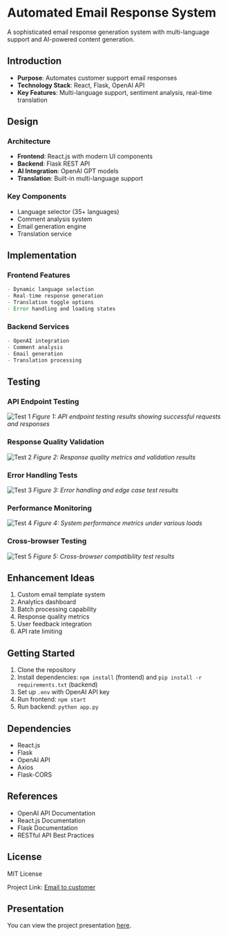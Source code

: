 # Automated Email Response System

A sophisticated email response generation system with multi-language support and AI-powered content generation.

## Introduction
- **Purpose**: Automates customer support email responses
- **Technology Stack**: React, Flask, OpenAI API
- **Key Features**: Multi-language support, sentiment analysis, real-time translation

## Design
### Architecture
- **Frontend**: React.js with modern UI components
- **Backend**: Flask REST API
- **AI Integration**: OpenAI GPT models
- **Translation**: Built-in multi-language support

### Key Components
- Language selector (35+ languages)
- Comment analysis system
- Email generation engine
- Translation service

## Implementation
### Frontend Features
```javascript
- Dynamic language selection
- Real-time response generation
- Translation toggle options
- Error handling and loading states
```

### Backend Services
```python
- OpenAI integration
- Comment analysis
- Email generation
- Translation processing
```

## Testing
### API Endpoint Testing
![Test 1](./assets/1.png)
*Figure 1: API endpoint testing results showing successful requests and responses*

### Response Quality Validation
![Test 2](./assets/2.png)
*Figure 2: Response quality metrics and validation results*

### Error Handling Tests
![Test 3](./assets/3.png)
*Figure 3: Error handling and edge case test results*

### Performance Monitoring
![Test 4](./assets/4.png)
*Figure 4: System performance metrics under various loads*

### Cross-browser Testing
![Test 5](./assets/5.png)
*Figure 5: Cross-browser compatibility test results*

## Enhancement Ideas
1. Custom email template system
2. Analytics dashboard
3. Batch processing capability
4. Response quality metrics
5. User feedback integration
6. API rate limiting

## Getting Started
1. Clone the repository
2. Install dependencies: `npm install` (frontend) and `pip install -r requirements.txt` (backend)
3. Set up `.env` with OpenAI API key
4. Run frontend: `npm start`
5. Run backend: `python app.py`

## Dependencies
- React.js
- Flask
- OpenAI API
- Axios
- Flask-CORS

## References
- OpenAI API Documentation
- React.js Documentation
- Flask Documentation
- RESTful API Best Practices

## License
MIT License

Project Link: [Email to customer](https://github.com/juma-paul/customer-support-chatbot/tree/main/email-to-cutomer)

## Presentation
You can view the project presentation [here](https://docs.google.com/presentation/d/12aVB4NvooXxhENyKFiDMbaIGEBaj6-EFcGav9Ws7xB0/edit?usp=sharing).

